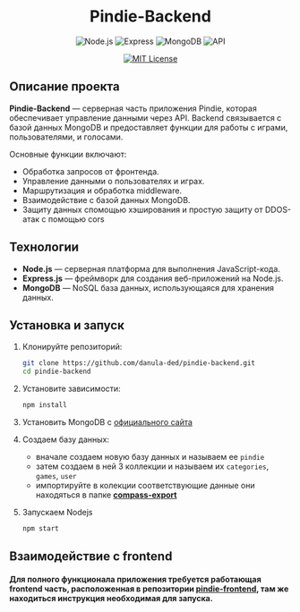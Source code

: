 <div align="center">

   # Pindie-Backend

   ![Node.js](https://img.shields.io/badge/Node.js-v18.17.1-green)
   ![Express](https://img.shields.io/badge/Express.js-v4.18.2-green)
   ![MongoDB](https://img.shields.io/badge/MongoDB-v6.0-green)
   ![API](https://img.shields.io/badge/API-REST-green)

   [![MIT License](https://img.shields.io/badge/License-MIT-blue.svg)](https://github.com/danula-ded/pindie-backend/blob/main/LICENSE)

</div>

## Описание проекта

**Pindie-Backend** — серверная часть приложения Pindie, которая обеспечивает управление данными через API. Backend связывается с базой данных MongoDB и предоставляет функции для работы с играми, пользователями, и голосами.

Основные функции включают:
- Обработка запросов от фронтенда.
- Управление данными о пользователях и играх.
- Маршрутизация и обработка middleware.
- Взаимодействие с базой данных MongoDB.
- Защиту данных спомощью хэширования и простую защиту от DDOS-атак с помощью cors 

## Технологии

- **Node.js** — серверная платформа для выполнения JavaScript-кода.
- **Express.js** — фреймворк для создания веб-приложений на Node.js.
- **MongoDB** — NoSQL база данных, использующаяся для хранения данных.

## Установка и запуск

1. Клонируйте репозиторий:
   ```bash
   git clone https://github.com/danula-ded/pindie-backend.git
   cd pindie-backend
   ```

2. Установите зависимости:

   ```bash
   npm install
   ```

3. Установить MongoDB c [официального сайта](https://www.mongodb.com/try/download/community)
   
4. Создаем базу данных:
   - вначале создаем новую базу данных и называем ее `pindie`
   - затем создаем в ней 3 коллекции и называем их `categories`, `games`, `user`
   - импортируйте в колекции соответствующие данные они находяться в папке **[compass-export](https://github.com/danula-ded/pindie-backend/tree/main/compass-export)**

5. Запускаем Nodejs
   ```bash
   npm start
   ```

## Взаимодействие с frontend
#### Для полного функционала приложения требуется работающая frontend часть, расположенная в репозитории **[pindie-frontend](https://github.com/danula-ded/pindie-frontend)**, там же находиться инструкция необходимая для запуска.